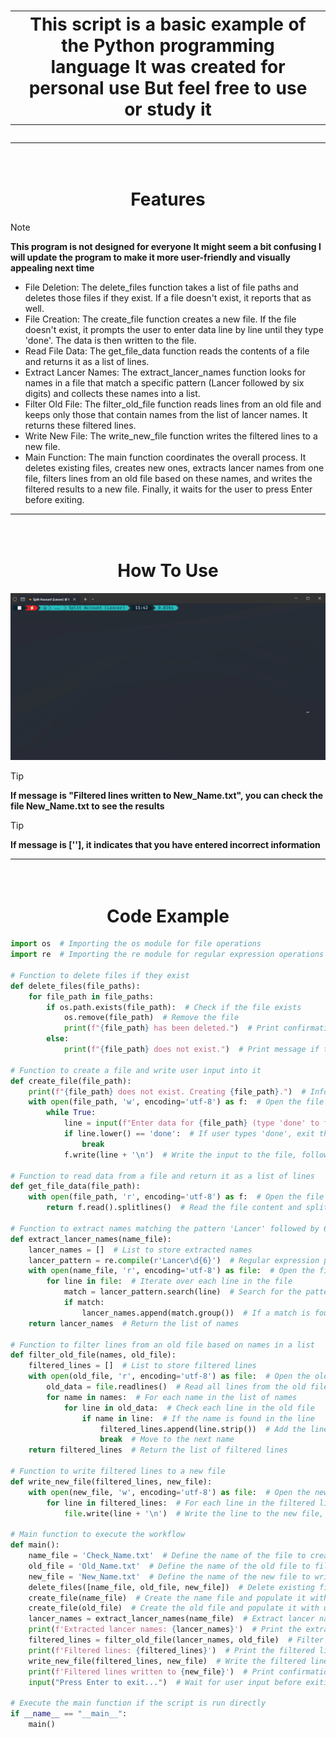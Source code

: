 <h1 align="center">
<table>
<tr>
<td>
This script is a basic example of the Python programming language It was created for personal use But feel free to use or study it
</td>
</tr>
</table>

---

<h1 align="center">
  <br>
  Features
  <br>
</h1>

> [!NOTE]  
> **This program is not designed for everyone It might seem a bit confusing I will update the program to make it more user-friendly and visually appealing next time**

- File Deletion: The delete_files function takes a list of file paths and deletes those files if they exist. If a file doesn't exist, it reports that as well.
- File Creation: The create_file function creates a new file. If the file doesn't exist, it prompts the user to enter data line by line until they type 'done'. The data is then written to the file.
- Read File Data: The get_file_data function reads the contents of a file and returns it as a list of lines.
- Extract Lancer Names: The extract_lancer_names function looks for names in a file that match a specific pattern (Lancer followed by six digits) and collects these names into a list.
- Filter Old File: The filter_old_file function reads lines from an old file and keeps only those that contain names from the list of lancer names. It returns these filtered lines.
- Write New File: The write_new_file function writes the filtered lines to a new file.
- Main Function: The main function coordinates the overall process. It deletes existing files, creates new ones, extracts lancer names from one file, filters lines from an old file based on these names, and writes the filtered results to a new file. Finally, it waits for the user to press Enter before exiting.

---

<h1 align="center">
  <br>
  How To Use
  <br>
</h1>

![screenshot](https://github.com/vouvy/Split-Account-Lancer/blob/main/Img/Split-Account-Lancer.gif?raw=true)

> [!TIP]
> **If message is "Filtered lines written to New_Name.txt", you can check the file New_Name.txt to see the results**

> [!TIP]
> **If message is [''], it indicates that you have entered incorrect information**

---

<h1 align="center">
  <br>
  Code Example
  <br>
</h1>

```python
import os  # Importing the os module for file operations
import re  # Importing the re module for regular expression operations

# Function to delete files if they exist
def delete_files(file_paths):
    for file_path in file_paths:
        if os.path.exists(file_path):  # Check if the file exists
            os.remove(file_path)  # Remove the file
            print(f"{file_path} has been deleted.")  # Print confirmation message
        else:
            print(f"{file_path} does not exist.")  # Print message if the file does not exist

# Function to create a file and write user input into it
def create_file(file_path):
    print(f"{file_path} does not exist. Creating {file_path}.")  # Inform user that the file is being created
    with open(file_path, 'w', encoding='utf-8') as f:  # Open the file in write mode
        while True:
            line = input(f"Enter data for {file_path} (type 'done' to finish): ")  # Get user input
            if line.lower() == 'done':  # If user types 'done', exit the loop
                break
            f.write(line + '\n')  # Write the input to the file, followed by a newline

# Function to read data from a file and return it as a list of lines
def get_file_data(file_path):
    with open(file_path, 'r', encoding='utf-8') as f:  # Open the file in read mode
        return f.read().splitlines()  # Read the file content and split into lines

# Function to extract names matching the pattern 'Lancer' followed by 6 digits
def extract_lancer_names(name_file):
    lancer_names = []  # List to store extracted names
    lancer_pattern = re.compile(r'Lancer\d{6}')  # Regular expression pattern for 'Lancer' followed by 6 digits
    with open(name_file, 'r', encoding='utf-8') as file:  # Open the file in read mode
        for line in file:  # Iterate over each line in the file
            match = lancer_pattern.search(line)  # Search for the pattern in the line
            if match:
                lancer_names.append(match.group())  # If a match is found, add it to the list
    return lancer_names  # Return the list of names

# Function to filter lines from an old file based on names in a list
def filter_old_file(names, old_file):
    filtered_lines = []  # List to store filtered lines
    with open(old_file, 'r', encoding='utf-8') as file:  # Open the old file in read mode
        old_data = file.readlines()  # Read all lines from the old file
        for name in names:  # For each name in the list of names
            for line in old_data:  # Check each line in the old file
                if name in line:  # If the name is found in the line
                    filtered_lines.append(line.strip())  # Add the line to the filtered lines list
                    break  # Move to the next name
    return filtered_lines  # Return the list of filtered lines

# Function to write filtered lines to a new file
def write_new_file(filtered_lines, new_file):
    with open(new_file, 'w', encoding='utf-8') as file:  # Open the new file in write mode
        for line in filtered_lines:  # For each line in the filtered lines
            file.write(line + '\n')  # Write the line to the new file, followed by a newline

# Main function to execute the workflow
def main():
    name_file = 'Check_Name.txt'  # Define the name of the file to create and extract names from
    old_file = 'Old_Name.txt'  # Define the name of the old file to filter lines from
    new_file = 'New_Name.txt'  # Define the name of the new file to write filtered lines to
    delete_files([name_file, old_file, new_file])  # Delete existing files
    create_file(name_file)  # Create the name file and populate it with user input
    create_file(old_file)  # Create the old file and populate it with user input
    lancer_names = extract_lancer_names(name_file)  # Extract lancer names from the name file
    print(f'Extracted lancer names: {lancer_names}')  # Print the extracted names
    filtered_lines = filter_old_file(lancer_names, old_file)  # Filter lines from the old file based on extracted names
    print(f'Filtered lines: {filtered_lines}')  # Print the filtered lines
    write_new_file(filtered_lines, new_file)  # Write the filtered lines to the new file
    print(f'Filtered lines written to {new_file}')  # Print confirmation that lines were written
    input("Press Enter to exit...")  # Wait for user input before exiting

# Execute the main function if the script is run directly
if __name__ == "__main__":
    main()
```
